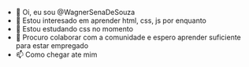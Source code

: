 - 👋 Oi, eu sou @WagnerSenaDeSouza
- 👀 Estou interesado em aprender html, css, js por enquanto 
- 🌱 Estou estudando css no momento
- 💞️ Procuro colaborar com a comunidade e espero aprender suficiente para estar empregado 
- 📫 Como chegar ate mim 

<!---
WagnerSenaDeSouza/WagnerSenaDeSouza is a ✨ special ✨ repository because its `README.md` (this file) appears on your GitHub profile.
You can click the Preview link to take a look at your changes.
--->
